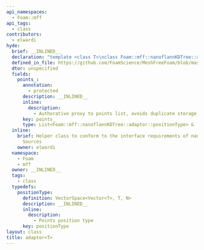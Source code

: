 ```yaml
---
api_namespaces:
  - Foam::mff
api_tags:
  - class
contributors:
  - elwardi
hyde:
  brief: __INLINED__
  declaration: "template <class T>\nclass Foam::mff::nanoflannKDTree::adaptor;"
  defined_in_file: https://github.com/FoamScience/MeshFreeFoam/blob/master/src/meshfree/kdTrees/nanoflannKDTree/nanoflannKDTree.H
  dtor: unspecified
  fields:
    points_:
      annotation:
        - protected
      description: __INLINED__
      inline:
        description:
          - Authorative proxy to points list, avoids duplicate storage of point positions
      key: points_
      type: List<Foam::mff::nanoflannKDTree::adaptor::positionType> &
  inline:
    brief: Helper class to conform to the interface requirements of nanoflann Data
      Sources
    owner: elwardi
  namespace:
    - Foam
    - mff
  owner: __INLINED__
  tags:
    - class
  typedefs:
    positionType:
      definition: VectorSpace<Vector<T>, T, N>
      description: __INLINED__
      inline:
        description:
          - Points position type
      key: positionType
layout: class
title: adaptor<T>
---
```

